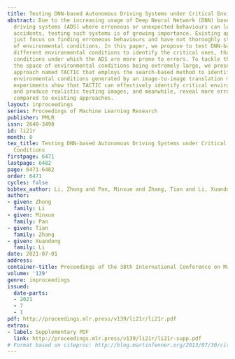 ```yaml
---
title: Testing DNN-based Autonomous Driving Systems under Critical Environmental Conditions
abstract: Due to the increasing usage of Deep Neural Network (DNN) based autonomous
  driving systems (ADS) where erroneous or unexpected behaviours can lead to catastrophic
  accidents, testing such systems is of growing importance. Existing approaches often
  just focus on finding erroneous behaviours and have not thoroughly studied the impact
  of environmental conditions. In this paper, we propose to test DNN-based ADS under
  different environmental conditions to identify the critical ones, that is, the environmental
  conditions under which the ADS are more prone to errors. To tackle the problem of
  the space of environmental conditions being extremely large, we present a novel
  approach named TACTIC that employs the search-based method to identify critical
  environmental conditions generated by an image-to-image translation model. Large-scale
  experiments show that TACTIC can effectively identify critical environmental conditions
  and produce realistic testing images, and meanwhile, reveal more erroneous behaviours
  compared to existing approaches.
layout: inproceedings
series: Proceedings of Machine Learning Research
publisher: PMLR
issn: 2640-3498
id: li21r
month: 0
tex_title: Testing DNN-based Autonomous Driving Systems under Critical Environmental
  Conditions
firstpage: 6471
lastpage: 6482
page: 6471-6482
order: 6471
cycles: false
bibtex_author: Li, Zhong and Pan, Minxue and Zhang, Tian and Li, Xuandong
author:
- given: Zhong
  family: Li
- given: Minxue
  family: Pan
- given: Tian
  family: Zhang
- given: Xuandong
  family: Li
date: 2021-07-01
address:
container-title: Proceedings of the 38th International Conference on Machine Learning
volume: '139'
genre: inproceedings
issued:
  date-parts:
  - 2021
  - 7
  - 1
pdf: http://proceedings.mlr.press/v139/li21r/li21r.pdf
extras:
- label: Supplementary PDF
  link: http://proceedings.mlr.press/v139/li21r/li21r-supp.pdf
# Format based on citeproc: http://blog.martinfenner.org/2013/07/30/citeproc-yaml-for-bibliographies/
---
```

